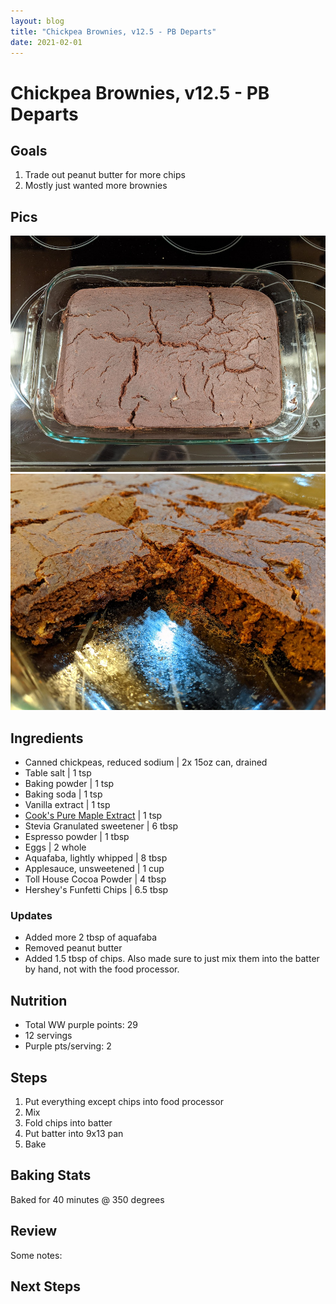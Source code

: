 ```yaml
---
layout: blog
title: "Chickpea Brownies, v12.5 - PB Departs"
date: 2021-02-01
---
```


# Chickpea Brownies, v12.5 - PB Departs
## Goals
1. Trade out peanut butter for more chips
2. Mostly just wanted more brownies

## Pics
![top](/assets/recipes/chickpea-12-5-top.jpg)
![closeup](/assets/recipes/chickpea-12-5-close.jpg)

## Ingredients

- Canned chickpeas, reduced sodium | 2x 15oz can, drained
- Table salt | 1 tsp
- Baking powder | 1 tsp
- Baking soda | 1 tsp
- Vanilla extract | 1 tsp
- [Cook's Pure Maple Extract](https://amzn.to/2LiRs8L) | 1 tsp
- Stevia Granulated sweetener | 6 tbsp
- Espresso powder | 1 tbsp
- Eggs | 2 whole
- Aquafaba, lightly whipped | 8 tbsp
- Applesauce, unsweetened | 1 cup
- Toll House Cocoa Powder | 4 tbsp
- Hershey's Funfetti Chips | 6.5 tbsp

### Updates
- Added more 2 tbsp of aquafaba
- Removed peanut butter
- Added 1.5 tbsp of chips. Also made sure to just mix them into the batter by hand, not with the food processor.

## Nutrition
- Total WW purple points: 29
- 12 servings
- Purple pts/serving: 2

## Steps
1. Put everything except chips into food processor
2. Mix
3. Fold chips into batter
4. Put batter into 9x13 pan
5. Bake

## Baking Stats
Baked for 40 minutes @ 350 degrees

## Review

Some notes:

## Next Steps
